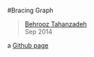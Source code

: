 #Bracing Graph
> [Behrooz Tahanzadeh](http://b-tz.com)<br/>
> Sep 2014

a [Github page](http://behrooz-tahanzadeh.github.io/bracing-graph/)<br/>
